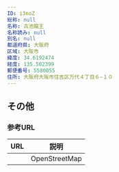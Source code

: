 ```yaml
---
ID: i3noZ
総称: null
名称: 古池龍王
名称読み: null
別名: null
都道府県: 大阪府
区域: 大阪市
緯度: 34.6192474
経度: 135.502399
郵便番号: 5580055
住所: 大阪府大阪市住吉区万代４丁目６−１０
---
```


## その他

### 参考URL

| URL | 説明          |
| --- | ------------- |
|     | OpenStreetMap |
